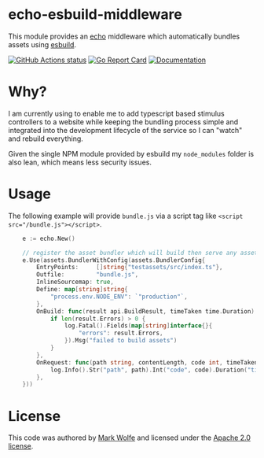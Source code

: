 # echo-esbuild-middleware

This module provides an [echo](https://echo.labstack.com/) middleware which automatically bundles assets using [esbuild](https://github.com/evanw/esbuild).

[![GitHub Actions status](https://github.com/wolfeidau/echo-esbuild-middleware/workflows/Go/badge.svg?branch=master)](https://github.com/wolfeidau/echo-esbuild-middleware/actions?query=workflow%3AGo) 
[![Go Report Card](https://goreportcard.com/badge/github.com/wolfeidau/echo-esbuild-middleware)](https://goreportcard.com/report/github.com/wolfeidau/echo-esbuild-middleware) 
[![Documentation](https://img.shields.io/badge/go.dev-reference-007d9c?logo=go&logoColor=white&style=flat-square)](https://pkg.go.dev/github.com/wolfeidau/echo-esbuild-middleware)

# Why?

I am currently using to enable me to add typescript based stimulus controllers to a website while keeping the bundling process simple and integrated into the development lifecycle of the service so I can "watch" and rebuild everything.

Given the single NPM module provided by esbuild my `node_modules` folder is also lean, which means less security issues.

# Usage

The following example will provide `bundle.js` via a script tag like `<script src="/bundle.js"></script>`.

```go
	e := echo.New()

    // register the asset bundler which will build then serve any asset files
    e.Use(assets.BundlerWithConfig(assets.BundlerConfig{
		EntryPoints:     []string{"testassets/src/index.ts"},
		Outfile:         "bundle.js",
		InlineSourcemap: true,
		Define: map[string]string{
			"process.env.NODE_ENV": `"production"`,
		},
		OnBuild: func(result api.BuildResult, timeTaken time.Duration) {
			if len(result.Errors) > 0 {
				log.Fatal().Fields(map[string]interface{}{
					"errors": result.Errors,
				}).Msg("failed to build assets")
			}
		},
        OnRequest: func(path string, contentLength, code int, timeTaken time.Duration) {
            log.Info().Str("path", path).Int("code", code).Duration("timeTaken", timeTaken).Msg("asset served")
        },
	}))
```


# License

This code was authored by [Mark Wolfe](https://www.wolfe.id.au) and licensed under the [Apache 2.0 license](http://www.apache.org/licenses/LICENSE-2.0).
